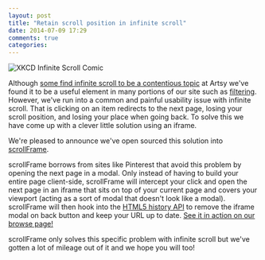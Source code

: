 ```yaml
---
layout: post
title: "Retain scroll position in infinite scroll"
date: 2014-07-09 17:29
comments: true
categories: 
---
```


![XKCD Infinite Scroll Comic](https://camo.githubusercontent.com/4b7e6aefa00b96ba2804b235aaaa811bbb893c4e/687474703a2f2f7777772e6578706c61696e786b63642e636f6d2f77696b692f696d616765732f352f35362f696e66696e6974655f7363726f6c6c696e672e706e67)

Although [some find infinite scroll to be a contentious topic](https://news.ycombinator.com/item?id=7314965) at Artsy we've found it to be a useful element in many portions of our site such as [filtering](https://artsy.net/browse/artworks?medium=prints&price_range=-1%3A1000). However, we've run into a common and painful usability issue with infinite scroll. That is clicking on an item redirects to the next page, losing your scroll position, and losing your place when going back. To solve this we have come up with a clever little solution using an iframe.

<!-- more -->

We're pleased to announce we've open sourced this solution into [scrollFrame](https://github.com/artsy/scroll-frame).

scrollFrame borrows from sites like Pinterest that avoid this problem by opening the next page in a modal. Only instead of having to build your entire page client-side, scrollFrame will intercept your click and open the next page in an iframe that sits on top of your current page and covers your viewport (acting as a sort of modal that doesn't look like a modal). scrollFrame will then hook into the [HTML5 history API](https://developer.mozilla.org/en-US/docs/Web/Guide/API/DOM/Manipulating_the_browser_history) to remove the iframe modal on back button and keep your URL up to date. [See it in action on our browse page!](https://artsy.net/browse)

scrollFrame only solves this specific problem with infinite scroll but we've gotten a lot of mileage out of it and we hope you will too!